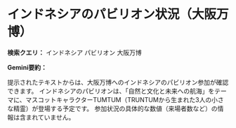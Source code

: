 # インドネシアのパビリオン状況（大阪万博）

**検索クエリ：** インドネシア パビリオン 大阪万博

**Gemini要約：**

提示されたテキストからは、大阪万博へのインドネシアのパビリオン参加が確認できます。  インドネシアのパビリオンは、「自然と文化と未来への航海」をテーマに、マスコットキャラクターTUMTUM（TRUNTUMから生まれた3人の小さな精霊）が登場する予定です。  参加状況の具体的な数値（来場者数など）の情報は含まれていません。


